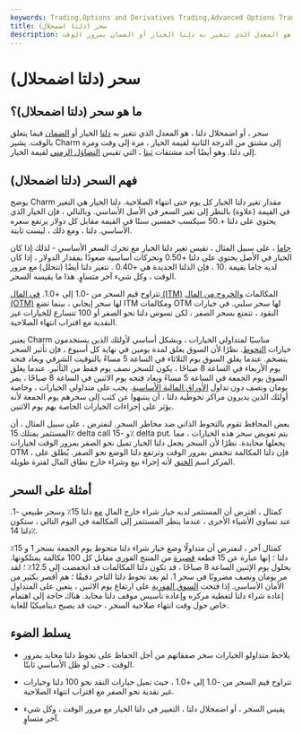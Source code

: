 ```yaml
---
keywords: Trading,Options and Derivatives Trading,Advanced Options Trading Concepts,Options and Derivatives,Advanced Concepts
title: سحر (دلتا اضمحلال)
description: السحر هو المعدل الذي تتغير به دلتا الخيار أو الضمان بمرور الوقت.
---
```


# سحر (دلتا اضمحلال)
## ما هو سحر (دلتا اضمحلال)؟

سحر ، أو اضمحلال دلتا ، هو المعدل الذي تتغير به [دلتا](/delta) الخيار أو [الضمان](/warrant) فيما يتعلق بالوقت. يشير Charm إلى مشتق من الدرجة الثانية لقيمة الخيار ، مرة إلى وقت ومرة إلى دلتا. وهو أيضًا أحد مشتقات [ثيتا](/theta) ، التي تقيس [التضاؤل الزمني](/timedecay) لقيمة الخيار.

## فهم السحر (دلتا اضمحلال)

يوضح Charm مقدار تغير دلتا الخيار كل يوم حتى انتهاء الصلاحية. دلتا الخيار هي التغير في القيمة (علاوة) بالنظر إلى تغير السعر في الأصل الأساسي. وبالتالي ، فإن الخيار الذي يحتوي على دلتا +.50 سيكسب خمسين سنتًا في القيمة مقابل كل دولار يرتفع سعره الأساسي. دلتا ، ومع ذلك ، ليست ثابتة.

[جاما](/gamma) ، على سبيل المثال ، تقيس تغير دلتا الخيار مع تحرك السعر الأساسي - لذلك إذا كان الخيار في الأصل يحتوي على دلتا +0.50 وتحركات أساسية صعودًا بمقدار الدولار ، إذا كان لديه جاما بقيمة .10 ، فإن الدلتا الجديدة هي +0.40 . تتغير دلتا أيضًا (تتحلل) مع مرور الوقت ، وكل شيء آخر متساوٍ. هذا ما يقيسه السحر.

تتراوح قيم السحر من -1.0 إلى +1.0. [في المال (ITM)](/inthemoney) المكالمات [والخروج من المال (OTM)](/outofthemoney) لها سحر إيجابي ، بينما تضع ITM ومكالمات OTM لها سحر سلبي. في خيارات النقود ، تتمتع بسحر الصفر ، لكن تسوس دلتا نحو الصفر أو 100 تتسارع للخيارات غير النقدية مع اقتراب انتهاء الصلاحية.

يعتبر Charm مناسبًا لمتداولي الخيارات ، وبشكل أساسي لأولئك الذين يستخدمون خيارات [التحوط](/hedge). نظرًا لأن السوق يغلق لمدة يومين في نهاية كل أسبوع ، فإن تأثير السحر يتضخم. عندما يغلق السوق يوم الثلاثاء في الساعة 5 مساءً بالتوقيت الشرقي ويعاد فتحه يوم الأربعاء في الساعة 8 صباحًا ، يكون للسحر نصف يوم فقط من التأثير. عندما يغلق السوق يوم الجمعة في الساعة 5 مساءً ويعاد فتحه يوم الاثنين في الساعة 8 صباحًا ، يمر يومان ونصف دون تداول [الأوراق المالية الأساسية](/underlying-security). يجب على متداولي الخيارات ، وخاصة أولئك الذين يديرون مراكز تحوطية دلتا ، أن ينتبهوا عن كثب إلى سحرهم يوم الجمعة لأنه يؤثر على إجراءات الخيارات الخاصة بهم يوم الاثنين.

بعض المحافظ تقوم بالتحوط الذاتي ضد مخاطر السحر. لنفترض ، على سبيل المثال ، أن المستثمر يمتلك 15٪ delta call و -15٪ delta put. يتم تعويض سحر هذه الخيارات ، مما يجعلها محايدة. نظرًا لأن السحر يجعل دلتا الخيار تميل نحو الصفر بمرور الوقت لخيارات OTM ، فإن دلتا المكالمة تنخفض بمرور الوقت وترتفع دلتا الوضع نحو الصفر. يُطلق على المركز اسم [الخنق](/strangle) لأنه إجراء بيع وشراء خارج نطاق المال لفترة طويلة.

## أمثلة على السحر

كمثال ، افترض أن المستثمر لديه خيار شراء خارج المال [مع](/calloption) دلتا 15٪ وسحر طبيعي -1. عند تساوي الأشياء الأخرى ، عندما ينظر المستثمر إلى المكالمة في اليوم التالي ، ستكون دلتا 14٪.

كمثال آخر ، لنفترض أن متداولًا وضع خيار شراء دلتا متحوط يوم الجمعة بسحر 1 و 15٪ دلتا ؛ إنها عبارة عن 15 قطعة [قصيرة](/short) من المنتج الفوري مقابل كل 100 مكالمة يمتلكونها. بحلول يوم الإثنين الساعة 8 صباحًا ، قد تكون دلتا المكالمات قد انخفضت إلى 12.5٪ ؛ لقد مر يومان ونصف مضروبًا في سحر 1. لم يعد تحوط دلتا التاجر دقيقًا ؛ هم أقصر بكثير من الأمان الأساسي. إذا فتحت [السوق الفورية](/spotmarket) على ارتفاع يوم الاثنين ، يتعين على المتداول إعادة شراء دلتا لتغطية مركزه وإعادة تأسيس موقف دلتا محايد. هناك حاجة إلى اهتمام خاص حول وقت انتهاء صلاحية السحر ، حيث قد يصبح ديناميكيًا للغاية.

## يسلط الضوء

- يلاحظ متداولو الخيارات سحر صفقاتهم من أجل الحفاظ على تحوط دلتا محايد بمرور الوقت ، حتى لو ظل الأساسي ثابتًا.

- تتراوح قيم السحر من -1.0 إلى +1.0 ، حيث تميل خيارات النقد نحو 100 دلتا وخيارات غير نقدية نحو الصفر مع اقتراب انتهاء الصلاحية.

- يقيس السحر ، أو اضمحلال دلتا ، التغيير في دلتا الخيار مع مرور الوقت ، وكل شيء آخر متساوٍ.

